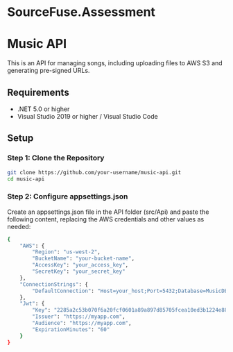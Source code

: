 # SourceFuse.Assessment

# Music API

This is an API for managing songs, including uploading files to AWS S3 and generating pre-signed URLs.

## Requirements

- .NET 5.0 or higher
- Visual Studio 2019 or higher / Visual Studio Code

## Setup

### Step 1: Clone the Repository

```sh
git clone https://github.com/your-username/music-api.git
cd music-api
```

### Step 2: Configure appsettings.json

Create an appsettings.json file in the API folder (src/Api) and paste the following content, replacing the AWS credentials and other values as needed:

```sh
{
    "AWS": {
        "Region": "us-west-2",
        "BucketName": "your-bucket-name",
        "AccessKey": "your_access_key",
        "SecretKey": "your_secret_key"
    },
    "ConnectionStrings": {
        "DefaultConnection": "Host=your_host;Port=5432;Database=MusicDB;Username=your_user;Password=your_password"
    },
    "Jwt": {
        "Key": "2285a2c53b070f6a20fcf0601a89a897d85705fcea10ed3b1224e88",
        "Issuer": "https://myapp.com",
        "Audience": "https://myapp.com",
        "ExpirationMinutes": "60"
    }
}
```




